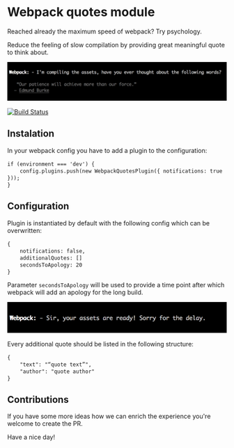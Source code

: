 Webpack quotes module
===

Reached already the maximum speed of webpack? Try psychology.

Reduce the feeling of slow compilation by providing great meaningful quote to think about.

![Image of Webpack Quote](/assets/quote.png)

[![Build Status](https://travis-ci.org/Arturszott/webpack-patience.svg)](https://travis-ci.org/Arturszott/webpack-patience)

Instalation
---

In your webpack config you have to add a plugin to the configuration:

```
if (environment === 'dev') {
    config.plugins.push(new WebpackQuotesPlugin({ notifications: true }));
} 
```

Configuration
---

Plugin is instantiated by default with the following config which can be overwritten:

```
{
    notifications: false,
    additionalQuotes: []
    secondsToApology: 20
}
```

Parameter `secondsToApology` will be used to provide a time point after which webpack will add an apology for the long build.

![Image of Webpack Apology](/assets/ready.png)


Every additional quote should be listed in the following structure:

```
{
    "text": "“quote text”",
    "author": "quote author"
}
```

Contributions
---

If you have some more ideas how we can enrich the experience you're welcome to create the PR.

Have a nice day!
